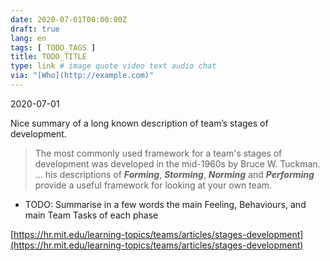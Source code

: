 ```yaml
---
date: 2020-07-01T00:00:00Z
draft: true
lang: en
tags: [ TODO_TAGS ]
title: TODO_TITLE
type: link # image quote video text audio chat
via: "[Who](http://example.com)"
---
```



2020-07-01

Nice summary of a long known description of team’s stages of development.

> The most commonly used framework for a team's stages of development was developed in the mid-1960s by Bruce W. Tuckman. … his descriptions of ***Forming***, ***Storming***, ***Norming*** and ***Performing*** provide a useful framework for looking at your own team.

* TODO: Summarise in a few words the main Feeling, Behaviours, and main Team Tasks of each phase

[https://hr.mit.edu/learning-topics/teams/articles/stages-development](https://hr.mit.edu/learning-topics/teams/articles/stages-development)

